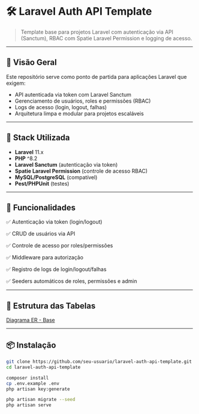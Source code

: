 # 🛠️ Laravel Auth API Template

> Template base para projetos Laravel com autenticação via API (Sanctum), RBAC com Spatie Laravel Permission e logging de acesso.

---

## 🚀 Visão Geral

Este repositório serve como ponto de partida para aplicações Laravel que exigem:

- API autenticada via token com Laravel Sanctum
- Gerenciamento de usuários, roles e permissões (RBAC)
- Logs de acesso (login, logout, falhas)
- Arquitetura limpa e modular para projetos escaláveis

---

## 🧱 Stack Utilizada

- **Laravel** 11.x
- **PHP** ^8.2
- **Laravel Sanctum** (autenticação via token)
- **Spatie Laravel Permission** (controle de acesso RBAC)
- **MySQL/PostgreSQL** (compatível)
- **Pest/PHPUnit** (testes)

---

## 🔐 Funcionalidades

✅ Autenticação via token (login/logout)

✅ CRUD de usuários via API

✅ Controle de acesso por roles/permissões

✅ Middleware para autorização

✅ Registro de logs de login/logout/falhas

✅ Seeders automáticos de roles, permissões e admin

---

## 📁 Estrutura das Tabelas

[Diagrama ER - Base](https://github.com/marcusslv/laravel-auth-api-template/blob/main/docs/Diagrama-ER.md)

---

## 📦 Instalação

```bash
git clone https://github.com/seu-usuario/laravel-auth-api-template.git
cd laravel-auth-api-template

composer install
cp .env.example .env
php artisan key:generate

php artisan migrate --seed
php artisan serve
```
